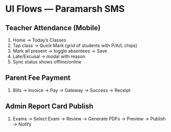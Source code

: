 # UI Flows — Paramarsh SMS

## Teacher Attendance (Mobile)
1. Home → Today’s Classes
2. Tap class → Quick Mark (grid of students with P/A/L chips)
3. Mark all present → toggle absentees → Save
4. Late/Excusal → modal with reason
5. Sync status shows offline/online

## Parent Fee Payment
1. Bills → Invoice → Pay → Gateway → Success → Receipt

## Admin Report Card Publish
1. Exams → Select Exam → Review → Generate PDFs → Preview → Publish → Notify
